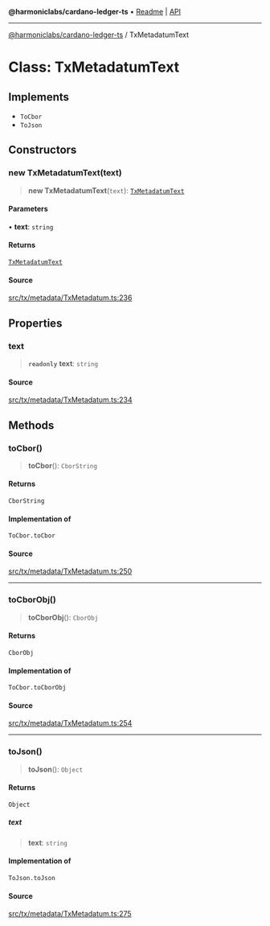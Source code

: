 **@harmoniclabs/cardano-ledger-ts** • [Readme](../README.md) \| [API](../globals.md)

***

[@harmoniclabs/cardano-ledger-ts](../README.md) / TxMetadatumText

# Class: TxMetadatumText

## Implements

- `ToCbor`
- `ToJson`

## Constructors

### new TxMetadatumText(text)

> **new TxMetadatumText**(`text`): [`TxMetadatumText`](TxMetadatumText.md)

#### Parameters

• **text**: `string`

#### Returns

[`TxMetadatumText`](TxMetadatumText.md)

#### Source

[src/tx/metadata/TxMetadatum.ts:236](https://github.com/HarmonicLabs/cardano-ledger-ts/blob/d1659b0/src/tx/metadata/TxMetadatum.ts#L236)

## Properties

### text

> **`readonly`** **text**: `string`

#### Source

[src/tx/metadata/TxMetadatum.ts:234](https://github.com/HarmonicLabs/cardano-ledger-ts/blob/d1659b0/src/tx/metadata/TxMetadatum.ts#L234)

## Methods

### toCbor()

> **toCbor**(): `CborString`

#### Returns

`CborString`

#### Implementation of

`ToCbor.toCbor`

#### Source

[src/tx/metadata/TxMetadatum.ts:250](https://github.com/HarmonicLabs/cardano-ledger-ts/blob/d1659b0/src/tx/metadata/TxMetadatum.ts#L250)

***

### toCborObj()

> **toCborObj**(): `CborObj`

#### Returns

`CborObj`

#### Implementation of

`ToCbor.toCborObj`

#### Source

[src/tx/metadata/TxMetadatum.ts:254](https://github.com/HarmonicLabs/cardano-ledger-ts/blob/d1659b0/src/tx/metadata/TxMetadatum.ts#L254)

***

### toJson()

> **toJson**(): `Object`

#### Returns

`Object`

##### text

> **text**: `string`

#### Implementation of

`ToJson.toJson`

#### Source

[src/tx/metadata/TxMetadatum.ts:275](https://github.com/HarmonicLabs/cardano-ledger-ts/blob/d1659b0/src/tx/metadata/TxMetadatum.ts#L275)
